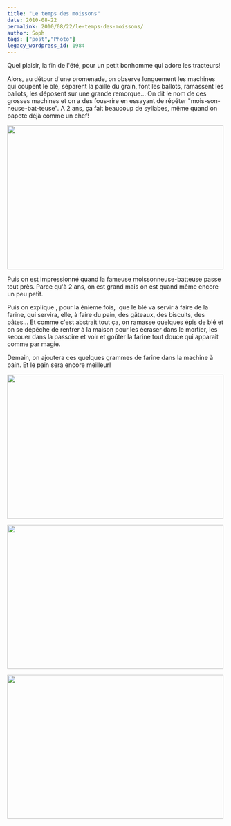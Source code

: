 ```yaml
---
title: "Le temps des moissons"
date: 2010-08-22
permalink: 2010/08/22/le-temps-des-moissons/
author: Soph
tags: ["post","Photo"]
legacy_wordpress_id: 1984
---
```


Quel plaisir, la fin de l'été, pour un petit bonhomme qui adore les tracteurs!

Alors, au détour d'une promenade, on observe longuement les machines qui coupent le blé, séparent la paille du grain, font les ballots, ramassent les ballots, les déposent sur une grande remorque... On dit le nom de ces grosses machines et on a des fous-rire en essayant de répéter "mois-son-neuse-bat-teuse". A 2 ans, ça fait beaucoup de syllabes, même quand on papote déjà comme un chef!

<a rel="attachment wp-att-1985" href="http://64k.be/2010/08/23/le-temps-des-moissons/4917249357_73b2292769/"><img class="alignnone size-full wp-image-1985" title="4917249357_73b2292769" src="https://64k.be/wp-content/uploads/2010/08/4917249357_73b2292769.jpg" alt="" width="500" height="333" /></a>

<!-- excerpt -->

Puis on est impressionné quand la fameuse moissonneuse-batteuse passe tout près. Parce qu'à 2 ans, on est grand mais on est quand même encore un peu petit.

Puis on explique , pour la énième fois,  que le blé va servir à faire de la farine, qui servira, elle, à faire du pain, des gâteaux, des biscuits, des pâtes... Et comme c'est abstrait tout ça, on ramasse quelques épis de blé et on se dépêche de rentrer à la maison pour les écraser dans le mortier, les secouer dans la passoire et voir et goûter la farine tout douce qui apparait comme par magie.

Demain, on ajoutera ces quelques grammes de farine dans la machine à pain. Et le pain sera encore meilleur!

<a rel="attachment wp-att-1988" href="http://64k.be/2010/08/23/le-temps-des-moissons/4917253157_07a0dcffb4/"><img class="alignnone size-full wp-image-1988" title="4917253157_07a0dcffb4" src="https://64k.be/wp-content/uploads/2010/08/4917253157_07a0dcffb4.jpg" alt="" width="500" height="333" /></a>

<a rel="attachment wp-att-1986" href="http://64k.be/2010/08/23/le-temps-des-moissons/4917256053_5f54e4743a/"><img class="alignnone size-full wp-image-1986" title="4917256053_5f54e4743a" src="https://64k.be/wp-content/uploads/2010/08/4917256053_5f54e4743a.jpg" alt="" width="500" height="333" /></a>

<a rel="attachment wp-att-1987" href="http://64k.be/2010/08/23/le-temps-des-moissons/4917258833_210cd7bf9b/"><img class="alignnone size-full wp-image-1987" title="4917258833_210cd7bf9b" src="https://64k.be/wp-content/uploads/2010/08/4917258833_210cd7bf9b.jpg" alt="" width="500" height="333" /></a>
